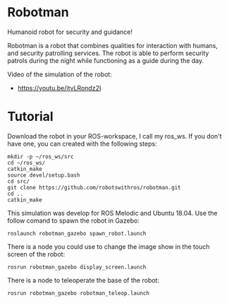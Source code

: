 # Robotman
Humanoid robot for security and guidance!

Robotman is a robot that combines qualities for interaction with humans, and security patrolling services. The robot is able to perform security patrols during the night while functioning as a guide during the day. 

Video of the simulation of the robot:

 * https://youtu.be/itvLRondz2I
 
 # Tutorial
 
 Download the robot in your ROS-workspace, I call my ros_ws. If you don't have one, you can created with the following steps:
 
 ```
 mkdir -p ~/ros_ws/src
 cd ~/ros_ws/
 catkin_make
 source devel/setup.bash
 cd src/
 git clone https://github.com/robotswithros/robotman.git
 cd ..
 catkin_make
 ```
 
 This simulation was develop for ROS Melodic and Ubuntu 18.04. Use the follow comand to spawn the robot in Gazebo:
 
 ```
 roslaunch robotman_gazebo spawn_robot.launch
 ```
 
 There is a node you could use to change the image show in the touch screen of the robot:
 
 ```
 rosrun robotman_gazebo display_screen.launch
 ```
 
 There is a node to teleoperate the base of the robot:
 
 ```
 rosrun robotman_gazebo robotman_teleop.launch
 ```
 
